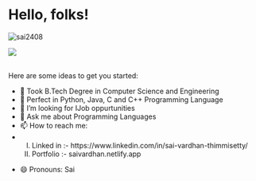# Hello, folks! 

<!-- Display picture -->


<!-- no of vies of our account -->
<p align="left"> 
<img src="https://komarev.com/ghpvc/?username=sai2408&label=Views&color=blue&style=plastic" alt="sai2408" />
 </p>
 
 
 <!-- Code for graphical representation of languaes used -->
 <a href="https://github.com/sai2408">
  <img align="center" src="https://github-readme-stats.vercel.app/api/top-langs/?username=sai2408&theme=light&hide_langs_below=1" />
</a>


<br>
<br>


Here are some ideas to get you started:

- 🔭 Took B.Tech Degree in Computer Science and Engineering
- 🌱 Perfect in Python, Java, C and C++ Programming Language
- 🤔 I’m looking for IJob oppurtunities
- 💬 Ask me about Programming Languages
- 📫 How to reach me: 
- <ol type="I">
  <li>Linked in :- https://www.linkedin.com/in/sai-vardhan-thimmisetty/</li>
  <li>Portfolio :- saivardhan.netlify.app </li>
</ol>

- 😄 Pronouns: Sai

